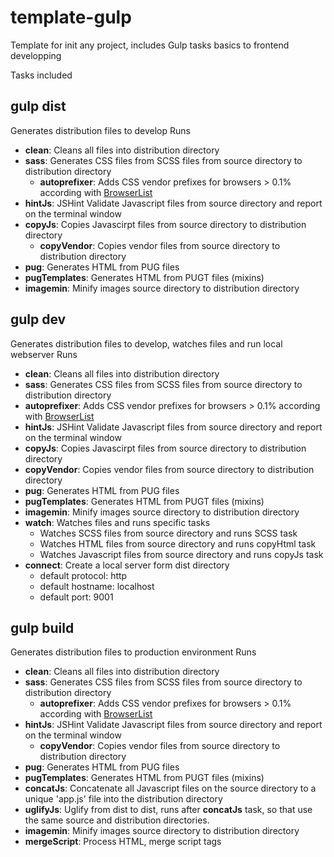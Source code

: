 # template-gulp
Template for init any project, includes Gulp tasks basics to frontend developping

Tasks included

## gulp dist
Generates distribution files to develop
  Runs 
  - **clean**: Cleans all files into distribution directory
  - **sass**: Generates CSS files from SCSS files from source directory to distribution directory
	- **autoprefixer**: Adds CSS vendor prefixes for browsers > 0.1% according with [BrowserList](http://browserl.ist/) 
  - **hintJs**: JSHint Validate Javascript files from source directory and report on the terminal window
  - **copyJs**: Copies Javascirpt files from source directory to distribution directory
	- **copyVendor**: Copies vendor files from source directory to distribution directory
  - **pug**: Generates HTML from PUG files
  - **pugTemplates**: Generates HTML from PUGT files (mixins)
  - **imagemin**: Minify images source directory to distribution directory

## gulp dev
Generates distribution files to develop, watches files and run local webserver
  Runs 
  - **clean**: Cleans all files into distribution directory
  - **sass**: Generates CSS files from SCSS files from source directory to distribution directory
  - **autoprefixer**: Adds CSS vendor prefixes for browsers > 0.1% according with [BrowserList](http://browserl.ist/) 
  - **hintJs**: JSHint Validate Javascript files from source directory and report on the terminal window
  - **copyJs**: Copies Javascirpt files from source directory to distribution directory
  - **copyVendor**: Copies vendor files from source directory to distribution directory
  - **pug**: Generates HTML from PUG files
  - **pugTemplates**: Generates HTML from PUGT files (mixins)
  - **imagemin**: Minify images source directory to distribution directory
  - **watch**: Watches files and runs specific tasks
    - Watches SCSS files from source directory and runs SCSS task
    - Watches HTML files from source directory and runs copyHtml task
    - Watches Javascript files from source directory and runs copyJs task
  - **connect**: Create a local server form dist directory
    - default protocol: http
    - default hostname: localhost
    - default port: 9001

## gulp build
Generates distribution files to production environment
  Runs 
  - **clean**: Cleans all files into distribution directory
  - **sass**: Generates CSS files from SCSS files from source directory to distribution directory
	- **autoprefixer**: Adds CSS vendor prefixes for browsers > 0.1% according with [BrowserList](http://browserl.ist/) 
  - **hintJs**: JSHint Validate Javascript files from source directory and report on the terminal window
	- **copyVendor**: Copies vendor files from source directory to distribution directory
  - **pug**: Generates HTML from PUG files
  - **pugTemplates**: Generates HTML from PUGT files (mixins)
  - **concatJs**: Concatenate all Javascript files on the source directory to a unique 'app.js' file into the distribution directory
  - **uglifyJs**: Uglify from dist to dist, runs after **concatJs** task, so that use the same source and distribution directories.
  - **imagemin**: Minify images source directory to distribution directory
  - **mergeScript**: Process HTML, merge script tags
